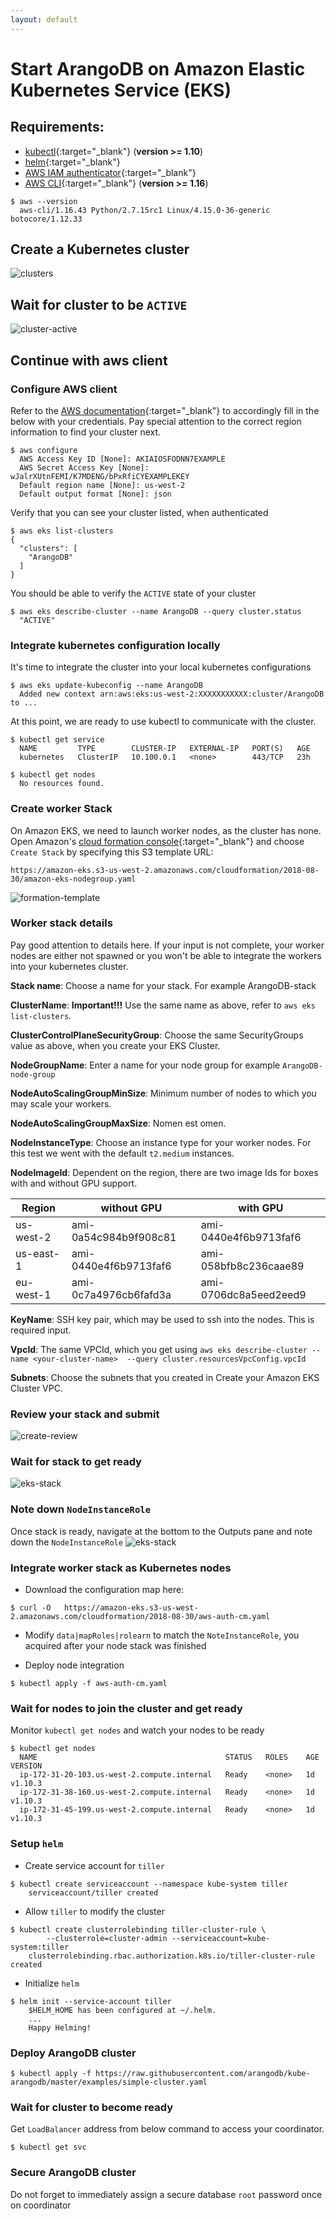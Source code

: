 ```yaml
---
layout: default
---
```


# Start ArangoDB on Amazon Elastic Kubernetes Service (EKS)

## Requirements:

* [kubectl](https://kubernetes.io/docs/tasks/tools/install-kubectl/){:target="_blank"} (**version >= 1.10**)
* [helm](https://www.helm.sh/){:target="_blank"}
* [AWS IAM authenticator](https://github.com/kubernetes-sigs/aws-iam-authenticator){:target="_blank"}
* [AWS CLI](https://docs.aws.amazon.com/cli/latest/userguide/installing.html){:target="_blank"} (**version >= 1.16**)

```
$ aws --version
  aws-cli/1.16.43 Python/2.7.15rc1 Linux/4.15.0-36-generic botocore/1.12.33
```

## Create a Kubernetes cluster

![clusters](../images/eks-clusters.png)

## Wait for cluster to be `ACTIVE`
![cluster-active](../images/eks-cluster-active.png)

## Continue with aws client

### Configure AWS client

Refer to the [AWS documentation](https://docs.aws.amazon.com/cli/latest/userguide/cli-chap-getting-started.html){:target="_blank"}
to accordingly fill in the below with your credentials.
Pay special attention to the correct region information  to find your cluster next.

```
$ aws configure
  AWS Access Key ID [None]: AKIAIOSFODNN7EXAMPLE
  AWS Secret Access Key [None]: wJalrXUtnFEMI/K7MDENG/bPxRfiCYEXAMPLEKEY
  Default region name [None]: us-west-2
  Default output format [None]: json
```

Verify that you can see your cluster listed, when authenticated
```
$ aws eks list-clusters
{
  "clusters": [
    "ArangoDB"
  ]
}
```

You should be able to verify the `ACTIVE` state of your cluster
```
$ aws eks describe-cluster --name ArangoDB --query cluster.status
  "ACTIVE"
```

### Integrate kubernetes configuration locally

It's time to integrate the cluster into your local kubernetes configurations

```
$ aws eks update-kubeconfig --name ArangoDB
  Added new context arn:aws:eks:us-west-2:XXXXXXXXXXX:cluster/ArangoDB to ...

```

At this point, we are ready to use kubectl to communicate with the cluster.
```
$ kubectl get service
  NAME         TYPE        CLUSTER-IP   EXTERNAL-IP   PORT(S)   AGE
  kubernetes   ClusterIP   10.100.0.1   <none>        443/TCP   23h
```

```
$ kubectl get nodes
  No resources found.
```

### Create worker Stack

On Amazon EKS, we need to launch worker nodes, as the cluster has none.
Open Amazon's [cloud formation console](https://console.aws.amazon.com/cloudformation/){:target="_blank"}
and choose `Create Stack` by specifying this S3 template URL:

```
https://amazon-eks.s3-us-west-2.amazonaws.com/cloudformation/2018-08-30/amazon-eks-nodegroup.yaml
```

![formation-template](../images/eks-create-template.png)

### Worker stack details

Pay good attention to details here. If your input is not complete, your worker
nodes are either not spawned or you won't be able to integrate the workers
into your kubernetes cluster.

**Stack name**: Choose a name for your stack. For example ArangoDB-stack

**ClusterName**: **Important!!!** Use the same name as above, refer to `aws eks list-clusters`.

**ClusterControlPlaneSecurityGroup**: Choose the same SecurityGroups value as above, when you create your EKS Cluster.

**NodeGroupName**: Enter a name for your node group for example `ArangoDB-node-group`

**NodeAutoScalingGroupMinSize**: Minimum number of nodes to which you may scale your workers.

**NodeAutoScalingGroupMaxSize**: Nomen est omen.

**NodeInstanceType**: Choose an instance type for your worker nodes. For this test we went with the default `t2.medium` instances.

**NodeImageId**: Dependent on the region, there are two image Ids for boxes with and without GPU support.

| Region    | without GPU           | with GPU              |
|-----------|-----------------------|-----------------------|
| us-west-2 | ami-0a54c984b9f908c81 | ami-0440e4f6b9713faf6 |
| us-east-1 | ami-0440e4f6b9713faf6 | ami-058bfb8c236caae89 |
| eu-west-1 | ami-0c7a4976cb6fafd3a | ami-0706dc8a5eed2eed9 |

**KeyName**: SSH key pair, which may be used to ssh into the nodes. This is required input.

**VpcId**: The same VPCId, which you get using `aws eks describe-cluster --name <your-cluster-name>  --query cluster.resourcesVpcConfig.vpcId`

**Subnets**: Choose the subnets that you created in Create your Amazon EKS Cluster VPC.

### Review your stack and submit
![create-review](../images/eks-create-review.png)

### Wait for stack to get ready
![eks-stack](../images/eks-stack.png)

### Note down `NodeInstanceRole`
Once stack is ready, navigate at the bottom to the Outputs pane and note down the `NodeInstanceRole`
![eks-stack](../images/eks-stack-ready.png)

### Integrate worker stack as Kubernetes nodes

* Download the configuration map here:
```
$ curl -O   https://amazon-eks.s3-us-west-2.amazonaws.com/cloudformation/2018-08-30/aws-auth-cm.yaml
```
* Modify `data|mapRoles|rolearn` to match the `NoteInstanceRole`, you acquired after your node stack was finished

* Deploy node integration
```
$ kubectl apply -f aws-auth-cm.yaml
```

### Wait for nodes to join the cluster and get ready
Monitor `kubectl get nodes` and watch your nodes to be ready
```
$ kubectl get nodes
  NAME                                          STATUS   ROLES    AGE   VERSION
  ip-172-31-20-103.us-west-2.compute.internal   Ready    <none>   1d    v1.10.3
  ip-172-31-38-160.us-west-2.compute.internal   Ready    <none>   1d    v1.10.3
  ip-172-31-45-199.us-west-2.compute.internal   Ready    <none>   1d    v1.10.3
```

### Setup `helm`
* Create service account for `tiller`
```
$ kubectl create serviceaccount --namespace kube-system tiller
    serviceaccount/tiller created
```
* Allow `tiller` to modify the cluster
```
$ kubectl create clusterrolebinding tiller-cluster-rule \
        --clusterrole=cluster-admin --serviceaccount=kube-system:tiller
    clusterrolebinding.rbac.authorization.k8s.io/tiller-cluster-rule created
```
* Initialize `helm`
```
$ helm init --service-account tiller
    $HELM_HOME has been configured at ~/.helm.
    ...
    Happy Helming!
```

### Deploy ArangoDB cluster
```
$ kubectl apply -f https://raw.githubusercontent.com/arangodb/kube-arangodb/master/examples/simple-cluster.yaml
```

### Wait for cluster to become ready
Get `LoadBalancer` address from below command to access your coordinator.
```
$ kubectl get svc
```

### Secure ArangoDB cluster
Do not forget to immediately assign a secure database `root` password once on coordinator
